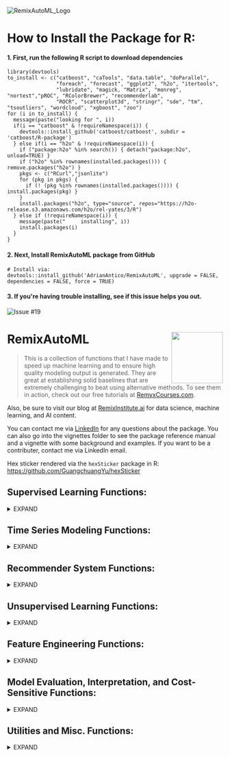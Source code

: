 ![RemixAutoML_Logo](https://user-images.githubusercontent.com/42076988/55656390-94dc4b00-57ab-11e9-9e3f-06b049b796d5.png)

# How to Install the Package for R:

#### 1. First, run the following R script to download dependencies
```
library(devtools)
to_install <- c("catboost", "caTools", "data.table", "doParallel", 
                "foreach", "forecast", "ggplot2", "h2o", "itertools", 
                "lubridate", "magick, "Matrix", "monreg", "nortest","pROC", "RColorBrewer", "recommenderlab", 
                "ROCR", "scatterplot3d", "stringr", "sde", "tm", "tsoutliers", "wordcloud", "xgboost", "zoo")
for (i in to_install) {
  message(paste("looking for ", i))
  if(i == "catboost" & !requireNamespace(i)) {
    devtools::install_github('catboost/catboost', subdir = 'catboost/R-package')
  } else if(i == "h2o" & !requireNamespace(i)) {
    if ("package:h2o" %in% search()) { detach("package:h2o", unload=TRUE) }
    if ("h2o" %in% rownames(installed.packages())) { remove.packages("h2o") }
    pkgs <- c("RCurl","jsonlite")
    for (pkg in pkgs) {
      if (! (pkg %in% rownames(installed.packages()))) { install.packages(pkg) }
    }
    install.packages("h2o", type="source", repos="https://h2o-release.s3.amazonaws.com/h2o/rel-yates/3/R")
  } else if (!requireNamespace(i)) {
    message(paste("     installing", i))
    install.packages(i)
  }
}
```

#### 2. Next, Install RemixAutoML package from GitHub
```
# Install via:
devtools::install_github('AdrianAntico/RemixAutoML', upgrade = FALSE, dependencies = FALSE, force = TRUE)
```

#### 3. If you're having trouble installing, see if this issue helps you out.
![Issue #19](https://github.com/AdrianAntico/RemixAutoML/issues/19)

# RemixAutoML <img src="https://github.com/AdrianAntico/RemixAutoML/blob/master/RemixAutoML-hexSticker.png" align="right" width="120" />
> This is a collection of functions that I have made to speed up machine learning and to ensure high quality modeling output is generated. They are great at establishing solid baselines that are extremely challenging to beat using alternative methods. To see them in action, check out our free tutorials at <a href="http://www.remyxcourses.com/course?courseid=intro-to-remixautoml-in-r" target="_blank">RemyxCourses.com</a>.

Also, be sure to visit our blog at <a href="http://www.remixinstitute.com" target="_blank">RemixInstitute.ai</a> for data science, machine learning, and AI content.

You can contact me via <a href="https://www.linkedin.com/in/adrian-antico/" target="_blank">LinkedIn</a> for any questions about the package. You can also go into the vignettes folder to see the package reference manual and a vignette with some background and examples. If you want to be a contributer, contact me via LinkedIn email.

Hex sticker rendered via the <code>hexSticker</code> package in R: https://github.com/GuangchuangYu/hexSticker

## Supervised Learning Functions: 
<details><summary>EXPAND</summary>
<p>

#### Regression:
____________________________________________________________________________________________________________________________________________
<details><summary>expand</summary>
<p>
 
##### **AutoCatBoostRegression()** GPU + CPU
<code>AutoCatBoostRegression()</code> is an automated modeling function that runs a variety of steps. First, the function will run a random grid tune over N number of models and find which model is the best (a default model is always included in that set). Once the model is identified and built, several other outputs are generated: validation data with predictions, evaluation plot, evaluation boxplot, evaluation metrics, variable importance, partial dependence calibration plots, partial dependence calibration box plots, and column names used in model fitting. 

##### **AutoXGBoostRegression()** GPU + CPU
<code>AutoXGBoostRegression()</code> is an automated XGBoost modeling framework with grid-tuning and model evaluation that runs a variety of steps. First, the function will run a random grid tune over N number of models and find which model is the best (a default model is always included in that set). Once the model is identified and built, several other outputs are generated: validation data with predictions, evaluation plot, evaluation boxplot, evaluation metrics, variable importance, partial dependence calibration plots, partial dependence calibration box plots, and column names used in model fitting.

##### **AutoH2oGBMRegression()**
<code>AutoH2oGBMRegression()</code> is an automated H2O modeling framework with grid-tuning and model evaluation that runs a variety of steps. First, the function will run a random grid tune over N number of models and find which model is the best (a default model is always included in that set). Once the model is identified and built, several other outputs are generated: validation data with predictions, evaluation plot, evaluation boxplot, evaluation metrics, variable importance, partial dependence calibration plots, partial dependence calibration box plots, and column names used in model fitting.

##### **AutoH2oDRFRegression()**
<code>AutoH2oDRFRegression()</code> is an automated H2O modeling framework with grid-tuning and model evaluation that runs a variety of steps. First, the function will run a random grid tune over N number of models and find which model is the best (a default model is always included in that set). Once the model is identified and built, several other outputs are generated: validation data with predictions, evaluation plot, evaluation boxplot, evaluation metrics, variable importance, partial dependence calibration plots, partial dependence calibration box plots, and column names used in model fitting.
</p>
</details>

#### Binary Classification:
____________________________________________________________________________________________________________________________________________
<details><summary>expand</summary>
<p>

##### **AutoCatBoostClassifier()** GPU + CPU
<code>AutoCatBoostClassifier()</code> is an automated modeling function that runs a variety of steps. First, a stratified sampling (by the target variable) is done to create train and validation sets. Then, the function will run a random grid tune over N number of models and find which model is the best (a default model is always included in that set). Once the model is identified and built, several other outputs are generated: validation data with predictions, ROC plot, evaluation plot, evaluation metrics, variable importance, partial dependence calibration plots, partial dependence calibration box plots, and column names used in model fitting.

##### **AutoXGBoostClassifier()** GPU + CPU
<code>AutoXGBoostClassifier()</code> is an automated XGBoost modeling framework with grid-tuning and model evaluation that runs a variety of steps. First, a stratified sampling (by the target variable) is done to create train and validation sets. Then, the function will run a random grid tune over N number of models and find which model is the best (a default model is always included in that set). Once the model is identified and built, several other outputs are generated: validation data with predictions, evaluation plot, evaluation boxplot, evaluation metrics, variable importance, partial dependence calibration plots, partial dependence calibration box plots, and column names used in model fitting.

##### **AutoH2oGBMClassifier()**
<code>AutoH2oGBMClassifier()</code> is an automated H2O modeling framework with grid-tuning and model evaluation that runs a variety of steps. First, a stratified sampling (by the target variable) is done to create train and validation sets. Then, the function will run a random grid tune over N number of models and find which model is the best (a default model is always included in that set). Once the model is identified and built, several other outputs are generated: validation data with predictions, evaluation plot, evaluation metrics, variable importance, partial dependence calibration plots, and column names used in model fitting.

##### **AutoH2oDRFClassifier()**
<code>AutoH2oDRFClassifier()</code> is an automated H2O modeling framework with grid-tuning and model evaluation that runs a variety of steps. First, a stratified sampling (by the target variable) is done to create train and validation sets. Then, the function will run a random grid tune over N number of models and find which model is the best (a default model is always included in that set). Once the model is identified and built, several other outputs are generated: validation data with predictions, evaluation plot, evaluation metrics, variable importance, partial dependence calibration plots, and column names used in model fitting.
</p>
</details>

#### Multinomial Classification:
____________________________________________________________________________________________________________________________________________
<details><summary>expand</summary>
<p>
  
##### **AutoCatBoostMultiClass()** GPU + CPU
<code>AutoCatBoostMultiClass()</code> is an automated modeling function that runs a variety of steps. First, a stratified sampling (by the target variable) is done to create train and validation sets. Then, the function will run a random grid tune over N number of models and find which model is the best (a default model is always included in that set). Once the model is identified and built, several other outputs are generated: validation data with predictions, evaluation metrics, variable importance, and column names used in model fitting.

##### **AutoXGBoostMultiClass()** GPU + CPU
<code>AutoXGBoostMultiClass()</code> is an automated XGBoost modeling framework with grid-tuning and model evaluation that runs a variety of steps. First, a stratified sampling (by the target variable) is done to create train and validation sets. Then, the function will run a random grid tune over N number of models and find which model is the best (a default model is always included in that set). Once the model is identified and built, several other outputs are generated: validation data with predictions, evaluation metrics, variable importance, and column names used in model fitting.

##### **AutoH2oGBMMultiClass()**
<code>AutoH2oGBMMultiClass()</code> is an automated H2O modeling framework with grid-tuning and model evaluation that runs a variety of steps. First, a stratified sampling (by the target variable) is done to create train and validation sets. Then, the function will run a random grid tune over N number of models and find which model is the best (a default model is always included in that set). Once the model is identified and built, several other outputs are generated: validation data with predictions, evaluation metrics, confusion matrix, and variable importance.

##### **AutoH2oDRFMultiClass()**
<code>AutoH2oDRFMultiClass()</code> is an automated H2O modeling framework with grid-tuning and model evaluation that runs a variety of steps. First, a stratified sampling (by the target variable) is done to create train and validation sets. Then, the function will run a random grid tune over N number of models and find which model is the best (a default model is always included in that set). Once the model is identified and built, several other outputs are generated: validation data with predictions, evaluation metrics, confusion matrix, and variable importance.
</p>
</details>

#### Generalized Hurdle Models:
____________________________________________________________________________________________________________________________________________
<details><summary>expand</summary>
<p>
  
##### **AutoCatBoostHurdleModel()**
<code>AutoCatBoostHurdleModel()</code> is a modeling framework for building the necessary models for making predictions for hurdle modeling use-cases. It's generalized so that you can define any number of buckets (zero and greater than zero being the typical hurdle model case). First step is to build either a binary classification model (in the case of a single bucket value, such as zero) or a multiclass model (for the case of multiple bucket values, such as zero and 10). The next step is to subset the data for the cases of: less than the first bucket, in between the first and second, second and third, ..., second to last and last, along with greater than last. For each data subset, a regression model is built for predicting values in the bucket ranges. The final compilation is to multiply the probabilities of being in each bucket times the values supplied by the regression values for each buckets.
</p>
</details>

#### Scoring the Auto__() supervised learning models:
____________________________________________________________________________________________________________________________________________
<details><summary>expand</summary>
<p>
  
##### **AutoCatBoostScoring()**
<code>AutoCatBoostScoring()</code> is an automated scoring function that compliments the AutoCatBoost() model training functions. This function requires you to supply features for scoring. It will run ModelDataPrep() to prepare your features for catboost data conversion and scoring.

##### **AutoXGBoostScoring()**
<code>AutoXGBoostScoring()</code> is an automated scoring function that compliments the AutoXGBoost() model training functions. This function requires you to supply features for scoring. It will run ModelDataPrep() and the DummifyDT() functions to prepare your features for xgboost data conversion and scoring.

##### **AutoH2oScoring()**
<code>AutoH2OMLScoring()</code> is an automated scoring function that compliments the AutoH2oGBM__() and AutoH2oDRF__() models training functions. This function requires you to supply features for scoring. It will run ModelDataPrep()to prepare your features for H2O data conversion and scoring.
</p>
</details>

#### General Purpose H2O Automated Modeling:
____________________________________________________________________________________________________________________________________________
<details><summary>expand</summary>
<p>
  
##### **AutoH2OModeler()**
<code>AutoH2OModeler()</code> automatically build any number of models along with generating partial dependence calibration plots, model evaluation calibration plots, grid tuning, and file storage for easy production implementation. Handles regression, quantile regression, time until event, and classification models (binary and multinomial) using numeric and factor variables without the need for monotonic transformations nor one-hot-encoding.
* Models include:
  * RandomForest (DRF)
  * GBM
  * Deeplearning
  * XGBoost (for Linux)
  * LightGBM (for Linux)
  * AutoML - medium debth grid tuning for Deeplearning, XGBoost (if available), DRF, GBM, GLM, and StackedEnsembles
</p>
</details>

#### Model Scoring:
____________________________________________________________________________________________________________________________________________
<details><summary>expand</summary>
<p>
  
##### **AutoH2OScoring()**
<code>AutoH2OScoring()</code> is for scoring models that were built with the AutoH2OModeler, AutoKMeans, and AutoWord2VecModeler functions. Scores models either via mojo or the standard method by loading models into the H2O environment and scoring them. You can choose which output you wish to keep as well. 
</p>
</details>

#### Nonlinear Regression Modeling:
____________________________________________________________________________________________________________________________________________
<details><summary>expand</summary>
<p>
  
##### **AutoNLS()**
<code>AutoNLS()</code> is an automated nonlinear regression modeling. This function automatically finds the best model fit from the suite of models below and merges predictions to source data file. Great for forecasting growth over time or estimating single variable nonlinear functions.
* Models included:
  * Asymptotic
  * Asymptotic through origin
  * Asymptotic with offset
  * Bi-exponential
  * Four parameter logistic
  * Three parameter logistic
  * Gompertz
  * Michal Menton
  * Weibull
  * Polynomial regression or monotonic regression
  
</p>
</details>

</p>
</details>

## Time Series Modeling Functions: 
<details><summary>EXPAND</summary>
<p>

##### **AutoTS()** <img src="https://github.com/AdrianAntico/RemixAutoML/blob/master/AutoTS.png" align="right" width="300" />
<code>AutoTS()</code> is an automated time series modeling function. The function automatically finds the most accurate time series model from the list of models below by utilizing optimal BoxCox transformations along with a stepwise procedue to test out possible values for lags and moving averages. All model parameters are optimally set to get the best possible performance out of each one. There are also four different versions for each model that can be tested and internally compared by setting <code>ModelFreq = TRUE</code> and setting <code>TSClean = TRUE</code>, resulting in four tested combinations: 
  * user-specified time frequency + no historical series smoothing and imputation
  * model-based identified time frequency + no historical smoothing and imputation
  * user-specified time frequency + historical series smoothing and imputation
  * model-based identified time frequency + historical smoothing and imputation

The best model is chosen by looking at the lowest out-of-sample error (user sets the number of periods for testing), the winning model is rebuild on all available data which is used to generate the forecasts. The output from <code>AutoTS()</code> includes the forecast values, model evaluation metrics and metadata for all models tested, along with the model object.

* Automated Time Series Models include:
  * DSHW: Double Seasonal Holt-Winters
  * ARFIMA: Auto Regressive Fractional Integrated Moving Average
  * ARIMA: Auto Regressive Integrated Moving Average with specified max lags, seasonal lags, moving averages, and seasonal moving averages
  * ETS: Additive and Multiplicative Exponential Smoothing and Holt-Winters
  * NNetar: Auto Regressive Neural Network models automatically compares models with 1 lag or 1 seasonal lag compared to models with up to N lags and N seasonal lags
  * TBATS: Exponential smoothing state space model with Box-Cox transformation, ARMA errors, Trend and Seasonal components
  * TSLM: Time Series Linear Model - builds a linear model with trend and season components extracted from the data
 
##### **AutoCatBoostCARMA()**
<code>AutoCatBoostCARMA()</code> is an Automated Machine Learning Time Series Forecasting Function. Create hundreds of thousands of time series forecasts using this function. Internally, it utilizes the catboost algorithm and replicates the ARMA process of forecasting. What this means is that a one-step ahead forecast is made, then the model features are re-computed and the next one-step ahead forecast is made, etc. This process is done for every time period you wish to have forecasted. On top of that, you can include calendar variables, a time trend variable, and automatically have an optimal transformation made on your target variable, with competing transformations being: YeoJohnson, BoxCox, arcsinh, along with arcsin and logit for proportion data. Grid tuning is available along with several other arguments to customize your builds. You can also utilize GPU if you have one. Running with GPU, for example, allows me to forecast the entire Walmart store and department forecasts (2660 store & department combinations) in less than 15 minutes with a 30k-tree model (compared to 33 hours of run time to loop through all stores and departments using AutoTS). Note, the test was based on using a 1080ti.

##### **AutoXGBoostCARMA()**
<code>AutoXGBoostCARMA()</code> operates identically to the AutoCatBoostCARMA() function except that is utilizes XGBoost instead of CatBoost.

##### **AutoH2oDRFCARMA()**
<code>AutoH2oDRFCARMA()</code> operates identically to the AutoCatBoostCARMA() function except that is utilizes H2O Distributed Random Forest instead of CatBoost

##### **AutoH2oGBMCARMA()**
<code>AutoH2oGBMCARMA()</code> operates identically to the AutoCatBoostCARMA() function except that is utilizes H2O GBM instead of CatBoost
  
</p>
</details>

## Recommender System Functions: 
<details><summary>EXPAND</summary>
<p>
  
##### **AutoRecomDataCreate()**
<code>AutoRecomDataCreate()</code> automatically creates your binary ratings matix from transaction data

##### **AutoRecommender()**
<code>AutoRecommender()</code> automated collaborative filtering modeling where each model competes against each other
  * RandomItems
  * PopularItems
  * UserBasedCF  
  * ItemBasedCF
  * AssociationRules
  
##### **AutoRecommenderScoring()**
<code>AutoRecommenderScoring()</code> automatically score a recommender model from AutoRecommender

##### **AutoMarketBasketModel()**
<code>AutoMarketBasketModel()</code> is a function that runs a market basket analysis automatically. It will convert your data, run the algorithm, and add on additional significance values not orginally contained within. 
  
</p>
</details>

## Unsupervised Learning Functions: 
<details><summary>EXPAND</summary>
<p>

##### **GenTSAnomVars()**
<code>GenTSAnomVars()</code> generates time series anomaly variables. (Cross with Feature Engineering) Create indicator variables (high, low) along with cumulative anomaly rates (high, low) based on control limits methodology over a max of two grouping variables and a date variable (effectively a rolling GLM).

##### **ResidualOutliers()**
<code>ResidualOutliers()</code> Generate residual outliers from time series modeling. (Cross with Feature Engineering) Utilize tsoutliers to indicate outliers within a time series data set

##### **AutoKMeans()** 
<code>AutoKMeans()</code> This function builds a generalized low rank model followed by KMeans. (Possible cross with Feature Engineering) Generate a column with a cluster identifier based on a grid tuned (optional) generalized low rank model and a grid tuned (optimal) K-Optimal searching K-Means algorithm
</p>
</details>

## Feature Engineering Functions: 
<details><summary>EXPAND</summary>
<p>

##### **DT_GDL_Feature_Engineering()**
<code>DT_GDL_Feature_Engineering()</code> builds autoregressive and moving average features from target columns and distributed lags and distributed moving average from independent features distributed across time. On top of that, you can also create time between instances along with their associated lags and moving averages. This function works for data with groups and without groups. 100% data.table built. It runs super fast and can handle big data.

##### **Partial_DT_GDL_Feature_Engineering()**
<code>Partial_DT_GDL_Feature_Engineering()</code> is for generating the equivalent features built from DT_GDL_Feature_Engineering() for a set of new records as rapidly as possible. I used this to create the feature vectors for scoring models in production. This function is for generating lags and moving averages (along with lags and moving averages off of time between records), for a partial set of records in your data set, typical new records that become available for model scoring. Column names and ordering will be identical to the output from the corresponding DT_GDL_Feature_Engineering() function, which most likely was used to create features for model training.

##### **Partial_DT_GDL_Feature_Engineering2()**
<code>Partial_DT_GDL_Feature_Engineering2()</code> is another way to compute the same features for a partial set of records as the Partial_DT_GDL_Feature_Engineering() function. This version can run quicker for data sets where moving average features have long windows and the lag list is short. You can benchmark both the original and this version to see which one runs faster for your data.

##### **Scoring_GDL_Feature_Engineering()**
<code>Scoring_GDL_Feature_Engineering()</code> is a function that runs internally inside the CARMA functions but might have use outside of it. It is for scoring a single record, for no grouping variables, or one record per group level when a single group is utilized. Generates identical column names as the DT_GDL_Feature_Engineering() function and the Partial_GDL_Feature_Engineering() function. 

##### **AutoWord2VecModeler()**
<code>AutoWord2VecModeler()</code> generates a specified number of vectors for each column of text data in your data set and save the models for re-creating them later in the scoring process. You can choose to build individual models for each columns or one model for all your columns.

##### **ModelDataPrep()**
<code>ModelDataPrep()</code> rapidly convert "inf" values to NA, convert character columns to factor columns, and impute with specified values for factor and numeric columns.

##### **DummifyDT()** 
<code>DummifyDT()</code> rapidly dichotomizes a list of columns in a data table (N+1 columns for N levels using one hot encoding or N columns for N levels otherwise). Several other arguments exist for outputting and saving factor levels for model scoring processes, which are used internally in the AutoXGBoost__() suite of modeling functions.

##### **AutoDataPartition()**
<code>AutoDataPartition()</code> is designed to achieve a few things that standard data partitioning processes or functions don't handle. First, you can choose to build any number of partitioned data sets beyond the standard train, validate, and test data sets. Second, you can choose between random sampling to split your data or you can choose a time-based partitioning. Third, for the random partitioning, you can specify stratification columns in your data to stratify by in order to ensure a proper split amongst your categorical features (E.g. think MultiClass targets). Lastly, it's 100% data.table so it will run fast and with low memory overhead.

##### **AutoTransformationCreate()**
<code>AutoTransformationCreate()</code> is a function for automatically identifying the optimal transformations for numeric features and transforming them once identified. This function will loop through your selected transformation options (YeoJohnson, BoxCox, Asinh, Asin, and Logit) and find the one that produces data that is the closest to normally distributed data. It then makes the transformation and collects the metadata information for use in the AutoTransformationScore() function, either by returning the objects (always) or saving them to file (optional).

##### **AutoTransformationScore()**
<code>AutoTransformationScore()</code> is a the compliment function to AutoTransformationCreate(). Automatically apply or inverse the transformations you identified in AutoTransformationCreate() to other data sets. This is useful for applying transformations to your validation and test data sets for modeling. It's also useful for back-transforming your target and prediction columns after you have build and score your models so you can obtain statistics on the original features.

##### **GDL_Feature_Engineering()**
<code>GDL_Feature_Engineering()</code> builds autoregressive and rolling stats from target columns and distributed lags and distributed rolling stats for independent features distributed across time. On top of that, you can also create time between instances along with their associated lags and rolling stats. This function works for data with groups and without groups. The rolling stats can be of any variety, such as rolling standard deviations, rolling quantiles, etc. but the function runs much slower than the DT_GDL_Feature_Engineering() counterpart so it might not be a good choice for scoring environments that require low latency.
</p>
</details>


## Model Evaluation, Interpretation, and Cost-Sensitive Functions: 
<details><summary>EXPAND</summary>
<p>

##### **ParDepCalPlots()**
<code>ParDepCalPlots()</code> is for visualizing the relationships of features and the reliability of the model in predicting those effects. Build a partial dependence calibration line plot, box plot or bar plot for the case of categorical variables.

##### **EvalPlot()**
<code>EvalPlot()</code> Has two plot versions: calibration line plot of predicted values and actual values across range of predicted value, and calibration boxplot for seeing the accuracy and variability of predictions against actuals. 

##### **threshOptim()**
<code>threshOptim()</code> is great for situations with asymmetric costs across the confusion matrix. Generate a cost-sensitive optimized threshold for classification models. Just supply the costs for false positives and false negatives (can supply costs for all four outcomes too) and the function will return the optimal threshold for maximizing "utility". 

##### **RedYellowGreen()**
<code>RedYellowGreen()</code> computes optimal thresholds for binary classification models where "don't classify" is an option. Consider a health care binary classification model that predicts whether or not a disease is present. This is certainly a case for threshOptim since the costs of false positives and false negatives can vary by a large margin. However, there is always the potential to run further analysis. The RedYellowGreen() function can compute two thresholds if you can supply a cost of "further analysis". Predicted values < the lower threshold are confidently classified as a negative case and predicted values > the upper threshold are confidently classified as a postive case. Predicted values in between the lower and upper thresholds are cases that should require further analysis.
</p>
</details>


## Utilities and Misc. Functions:
<details><summary>EXPAND</summary>
<p>
 
 ##### **AutoWordFreq()** 
<code>AutoWordFreq()</code> creates a word frequency data.table and a word cloud

##### **AutoH2OTextPrepScoring()** 
<code>AutoH2OTextPrepScoring()</code> prepares your data for scoring based on models built with AutoWord2VecModel and runs internally inside the AutoH2OScoring() function. It cleans and tokenizes your text data.

##### **ProblematicFeatures()**
<code>ProblematicFeatures()</code> identifies columns that have either little to no variance, categorical variables with extremely high cardinality, too many NA's, too many zeros, or too high of a skew.

##### **ProblematicRecords()**
<code>ProblematicRecords()</code> automatically identifies anomalous data records via Isolation Forests from H2O.

##### **RemixTheme()** 
<code>RemixTheme()</code> is a specific font, set of colors, and style for plots.

##### **ChartTheme()** 
<code>ChartTheme()</code> is a specific font, set of colors, and style for plots.

##### **multiplot()** 
<code>multiplot()</code> is useful for displaying multiple plots in a single pane. I've never had luck using grid so I just use this instead.

##### **tokenizeH2O()** 
<code>tokenizeH2O()</code> tokenizes an H2O string column.

##### **percRank()** 
<code>percRank()</code> is an inner function for calibration plots and partial dependence plots. It computes PercentRank for all numeric records in a column.

##### **SimpleCap()** 
<code>SimpleCap()</code> apply proper case to text.

##### **PrintObjectsSize()** 
<code>PrintObjectsSize()</code> prints out environment objects and their respective sizes. Useful for debugging programs.

##### **tempDatesFun()** 
<code>tempDatesFun()</code> is a special case for character conversion to date when importing from Excel.
</p>
</details>

